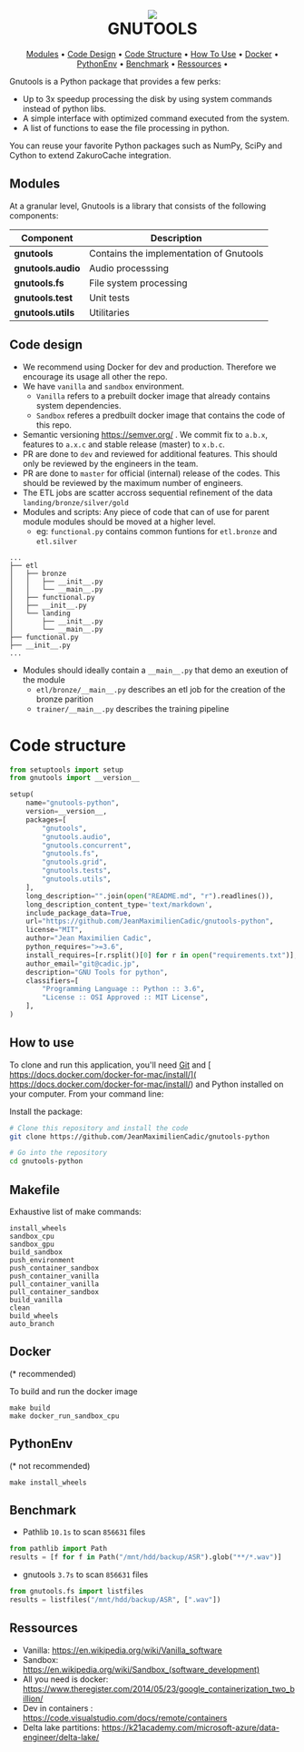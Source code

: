 <h1 align="center">
  <br>
  <a href=https://drive.google.com/uc?id=1vHpmRHChj0lPvytmGUJ3mExcLgIYLMJj"><img src="https://drive.google.com/uc?id=1vHpmRHChj0lPvytmGUJ3mExcLgIYLMJj"></a>
  <br>
  GNUTOOLS
  <br>
</h1>


<p align="center">
  <a href="#modules">Modules</a> •
  <a href="#code-design">Code Design</a> •
  <a href="#code-structure">Code Structure</a> •
  <a href="#how-to-use">How To Use</a> •
  <a href="#docker">Docker</a> •
  <a href="#pythonenv">PythonEnv</a> •
  <a href="#benchmark">Benchmark</a> •
  <a href="#resssource">Ressources</a> •
</p>

Gnutools is a Python package that provides a few perks:
- Up to 3x speedup processing the disk by using system commands instead of python libs.
- A simple interface with optimized command executed from the system.
- A list of functions to ease the file processing in python.

You can reuse your favorite Python packages such as NumPy, SciPy and Cython to extend ZakuroCache integration.


## Modules

At a granular level, Gnutools is a library that consists of the following components:

| Component | Description |
| ---- | --- |
| **gnutools** | Contains the implementation of Gnutools |
| **gnutools.audio** | Audio processsing |
| **gnutools.fs** | File system processing|
| **gnutools.test** | Unit tests |
| **gnutools.utils** | Utilitaries |



## Code design
* We recommend using Docker for dev and production. Therefore we encourage its usage all other the repo.
* We have `vanilla` and `sandbox` environment. 
  * `Vanilla` refers to a prebuilt docker image that already contains system dependencies.
  * `Sandbox` referes a predbuilt docker image that contains the code of this repo.
* Semantic versioning https://semver.org/ . We commit fix to `a.b.x`, features to `a.x.c` and stable release (master) to `x.b.c`. 
* PR are done to `dev` and reviewed for additional features. This should only be reviewed by the engineers in the team.
* PR are done to `master` for official (internal) release of the codes. This should be reviewed by the maximum number of engineers.   
* The ETL jobs are scatter accross sequential refinement of the data `landing/bronze/silver/gold` 
* Modules and scripts: Any piece of code that can of use for parent module modules should be moved at a higher level. 
  * eg: `functional.py` contains common funtions for `etl.bronze` and `etl.silver`
```
...
├── etl
│   ├── bronze
│   │   ├── __init__.py
│   │   └── __main__.py
│   ├── functional.py
│   ├── __init__.py
│   └── landing
│       ├── __init__.py
│       └── __main__.py
├── functional.py
├── __init__.py
...
```
* Modules should ideally contain a `__main__.py` that demo an exeution of the module
  * `etl/bronze/__main__.py` describes an etl job for the creation of the bronze parition
  * `trainer/__main__.py` describes the training pipeline



# Code structure
```python
from setuptools import setup
from gnutools import __version__

setup(
    name="gnutools-python",
    version=__version__,
    packages=[
        "gnutools",
        "gnutools.audio",
        "gnutools.concurrent",
        "gnutools.fs",
        "gnutools.grid",
        "gnutools.tests",
        "gnutools.utils",
    ],
    long_description="".join(open("README.md", "r").readlines()),
    long_description_content_type='text/markdown',
    include_package_data=True,
    url="https://github.com/JeanMaximilienCadic/gnutools-python",
    license="MIT",
    author="Jean Maximilien Cadic",
    python_requires=">=3.6",
    install_requires=[r.rsplit()[0] for r in open("requirements.txt")],
    author_email="git@cadic.jp",
    description="GNU Tools for python",
    classifiers=[
        "Programming Language :: Python :: 3.6",
        "License :: OSI Approved :: MIT License",
    ],
)
```

## How to use
To clone and run this application, you'll need [Git](https://git-scm.com) and [ https://docs.docker.com/docker-for-mac/install/]( https://docs.docker.com/docker-for-mac/install/) and Python installed on your computer. 
From your command line:

Install the package:
```bash
# Clone this repository and install the code
git clone https://github.com/JeanMaximilienCadic/gnutools-python

# Go into the repository
cd gnutools-python
```

## Makefile
Exhaustive list of make commands:
```
install_wheels
sandbox_cpu
sandbox_gpu
build_sandbox
push_environment
push_container_sandbox
push_container_vanilla
pull_container_vanilla
pull_container_sandbox
build_vanilla
clean
build_wheels
auto_branch 
```
## Docker
(\* recommended)

To build and run the docker image
```
make build
make docker_run_sandbox_cpu
```

## PythonEnv
(\* not recommended)
```
make install_wheels
```

## Benchmark
* Pathlib `10.1s` to scan `856631` files
```python
from pathlib import Path
results = [f for f in Path("/mnt/hdd/backup/ASR").glob("**/*.wav")]
```

* gnutools `3.7s` to scan `856631` files
```python
from gnutools.fs import listfiles
results = listfiles("/mnt/hdd/backup/ASR", [".wav"])
```


## Ressources
* Vanilla:  https://en.wikipedia.org/wiki/Vanilla_software
* Sandbox: https://en.wikipedia.org/wiki/Sandbox_(software_development)
* All you need is docker: https://www.theregister.com/2014/05/23/google_containerization_two_billion/
* Dev in containers : https://code.visualstudio.com/docs/remote/containers
* Delta lake partitions: https://k21academy.com/microsoft-azure/data-engineer/delta-lake/




